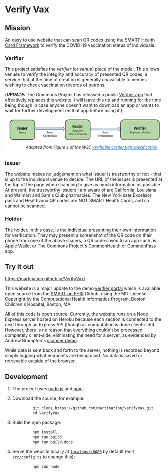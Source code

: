 # Verify Vax

## Mission

An easy to use website that can scan QR codes using the [SMART Health Card Framework](https://spec.smarthealth.cards/) to verify the COVID-19 vaccination status of individuals.

### Verifier

This project satisfies the _verifier_ (or _venue_) piece of the model. This allows venues to verify the integrity and accuracy of presented QR codes, a service that at the time of creation is generally unavailable to venues wishing to check vaccination records of patrons.

(_**UPDATE:**_ The Commons Project has released a public [Verifier app](https://thecommonsproject.org/smart-health-card-verifier) that effectively replaces this website. I will leave this up and running for the time being though in case anyone doesn't want to download an app or wants to wait for further development on that app before using it.)

![Conceptual Model](model.png)

### Issuer

The website makes no judgement on what issuer is trustworthy or not - that is up to the individual venue to decide. The URL of the issuer is presented at the top of the page when scanning to give as much information as possible. At present, the trustworthy issuers I am aware of are California, Louisiana, and Walmart and Sam's Club pharmacies. The New York sate Excelsior pass and Healthvana QR codes are NOT SMART Health Cards, and so cannot be scanned.

### Holder

The holder, in this case, is the individual presenting their own information for verification. They may present a screenshot of the QR code on their phone from one of the above issuers, a QR code saved to an app such as Apple Wallet or The Commons Project's [CommonHealth](https://thecommonsproject.org/commonhealth) or [CommonPass](https://thecommonsproject.org/commonpass) app.

## Try it out

<https://martination.github.io/VerifyVax/>
<!-- <https://verify-vax.up.railway.app/> -->

This website is a major update to the demo [verifier portal](https://demo-portals.smarthealth.cards/VerifierPortal.html) which is available open source from the [SMART on FHIR](https://github.com/smart-on-fhir/health-cards-tests/tree/master/demo-portals) Github, using the MIT License Copyright by the Computational Health Informatics Program, Boston Children's Hospital, Boston, MA.

All of this code is open source. Currently, the website runs on a Node Express server hosted on Heroku because each section is connected to the next through an Express API (though all computation is done client-side). However, there is no reason that everything couldn't be processed completely client-side, eliminating the need for a server, as evidenced by Andrew Brampton's [scanner demo](https://bramp.github.io/smart-health-card-scanner/).

While data is sent back and forth to the server, nothing is recorded beyond simply logging what endpoints are being used. No data is saved or retrievable outside of the browser.

## Development

1. The project uses [node.js](https://nodejs.org/) and [npm](https://docs.npmjs.com/downloading-and-installing-node-js-and-npm).

2. Download the source, for example:

                git clone https://github.com/Martination/VerifyVax.git
                cd VerifyVax

3. Build the npm package:

                npm install
                npm run build
                npm run build-docs

4. Serve the website locally at [`localhost:8080`](http://localhost:8080/) by default (edit `src/config.ts` to change this):

                npm run node
